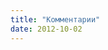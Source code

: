 ```yaml
---
title: "Комментарии"
date: 2012-10-02
---
```


<script type="text/javascript" src="http://shevchenko4a.disqus.com/recent_comments_widget.js?num_items=40&amp;hide_avatars=0&amp;avatar_size=64&amp;excerpt_length=320"></script>
